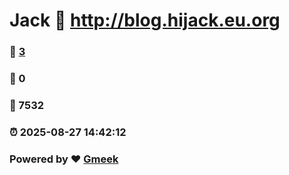 # Jack :link: http://blog.hijack.eu.org 
### :page_facing_up: [3](http://blog.hijack.eu.org/tag.html) 
### :speech_balloon: 0 
### :hibiscus: 7532 
### :alarm_clock: 2025-08-27 14:42:12 
### Powered by :heart: [Gmeek](https://github.com/Meekdai/Gmeek)
